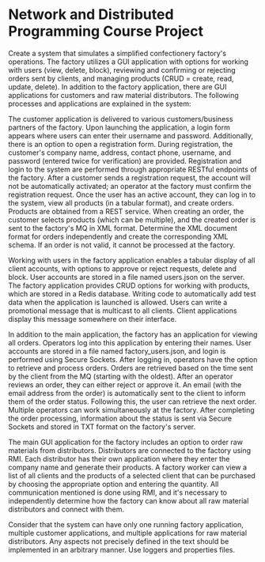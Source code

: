 # Network and Distributed Programming Course Project

Create a system that simulates a simplified confectionery factory's operations. The factory utilizes a GUI application with options for working with users (view, delete, block), reviewing and confirming or rejecting orders sent by clients, and managing products (CRUD = create, read, update, delete). In addition to the factory application, there are GUI applications for customers and raw material distributors. The following processes and applications are explained in the system:

The customer application is delivered to various customers/business partners of the factory. Upon launching the application, a login form appears where users can enter their username and password. Additionally, there is an option to open a registration form. During registration, the customer's company name, address, contact phone, username, and password (entered twice for verification) are provided. Registration and login to the system are performed through appropriate RESTful endpoints of the factory. After a customer sends a registration request, the account will not be automatically activated; an operator at the factory must confirm the registration request. Once the user has an active account, they can log in to the system, view all products (in a tabular format), and create orders. Products are obtained from a REST service. When creating an order, the customer selects products (which can be multiple), and the created order is sent to the factory's MQ in XML format. Determine the XML document format for orders independently and create the corresponding XML schema. If an order is not valid, it cannot be processed at the factory.

Working with users in the factory application enables a tabular display of all client accounts, with options to approve or reject requests, delete and block. User accounts are stored in a file named users.json on the server. The factory application provides CRUD options for working with products, which are stored in a Redis database. Writing code to automatically add test data when the application is launched is allowed. Users can write a promotional message that is multicast to all clients. Client applications display this message somewhere on their interface.

In addition to the main application, the factory has an application for viewing all orders. Operators log into this application by entering their names. User accounts are stored in a file named factory_users.json, and login is performed using Secure Sockets. After logging in, operators have the option to retrieve and process orders. Orders are retrieved based on the time sent by the client from the MQ (starting with the oldest). After an operator reviews an order, they can either reject or approve it. An email (with the email address from the order) is automatically sent to the client to inform them of the order status. Following this, the user can retrieve the next order. Multiple operators can work simultaneously at the factory. After completing the order processing, information about the status is sent via Secure Sockets and stored in TXT format on the factory's server.

The main GUI application for the factory includes an option to order raw materials from distributors. Distributors are connected to the factory using RMI. Each distributor has their own application where they enter the company name and generate their products. A factory worker can view a list of all clients and the products of a selected client that can be purchased by choosing the appropriate option and entering the quantity. All communication mentioned is done using RMI, and it's necessary to independently determine how the factory can know about all raw material distributors and connect with them.

Consider that the system can have only one running factory application, multiple customer applications, and multiple applications for raw material distributors. Any aspects not precisely defined in the text should be implemented in an arbitrary manner. Use loggers and properties files.






